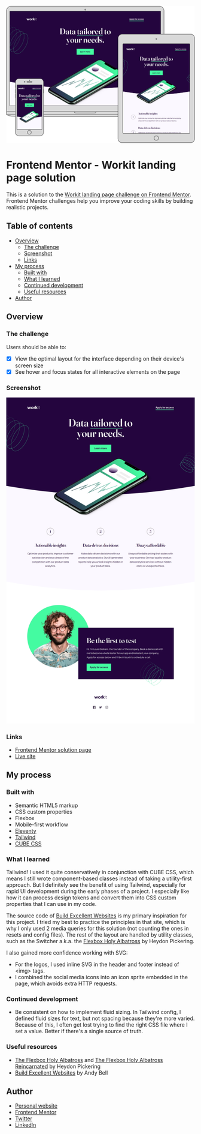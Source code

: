 ![](./mockup.png)

# Frontend Mentor - Workit landing page solution

This is a solution to the [Workit landing page challenge on Frontend Mentor](https://www.frontendmentor.io/challenges/workit-landing-page-2fYnyle5lu). Frontend Mentor challenges help you improve your coding skills by building realistic projects.

## Table of contents

- [Overview](#overview)
  - [The challenge](#the-challenge)
  - [Screenshot](#screenshot)
  - [Links](#links)
- [My process](#my-process)
  - [Built with](#built-with)
  - [What I learned](#what-i-learned)
  - [Continued development](#continued-development)
  - [Useful resources](#useful-resources)
- [Author](#author)

## Overview

### The challenge

Users should be able to:

- [x] View the optimal layout for the interface depending on their device's screen size
- [x] See hover and focus states for all interactive elements on the page

### Screenshot

![](./screenshot.jpg)

### Links

- [Frontend Mentor solution page](https://www.frontendmentor.io/solutions/workit-responsive-landing-page-ft-11ty-cube-css-and-tailwind-fMCTOX1Ekt)
- [Live site](https://joshjavier.github.io/workit-landing-page/)

## My process

### Built with

- Semantic HTML5 markup
- CSS custom properties
- Flexbox
- Mobile-first workflow
- [Eleventy](https://www.11ty.dev/)
- [Tailwind](https://tailwindcss.com/)
- [CUBE CSS](https://cube.fyi/)

### What I learned

Tailwind! I used it quite conservatively in conjunction with CUBE CSS, which means I still wrote component-based classes instead of taking a utility-first approach. But I definitely see the benefit of using Tailwind, especially for rapid UI development during the early phases of a project. I especially like how it can process design tokens and convert them into CSS custom properties that I can use in my code.

The source code of [Build Excellent Websites](https://buildexcellentwebsit.es/) is my primary inspiration for this project. I tried my best to practice the principles in that site, which is why I only used 2 media queries for this solution (not counting the ones in resets and config files). The rest of the layout are handled by utility classes, such as the Switcher a.k.a. the [Flexbox Holy Albatross](https://heydonworks.com/article/the-flexbox-holy-albatross-reincarnated/) by Heydon Pickering.

I also gained more confidence working with SVG:

- For the logos, I used inline SVG in the header and footer instead of \<img\> tags.
- I combined the social media icons into an icon sprite embedded in the page, which avoids extra HTTP requests.

### Continued development

- Be consistent on how to implement fluid sizing. In Tailwind config, I defined fluid sizes for text, but not spacing because they're more varied. Because of this, I often get lost trying to find the right CSS file where I set a value. Better if there's a single source of truth.

### Useful resources

- [The Flexbox Holy Albatross](https://heydonworks.com/article/the-flexbox-holy-albatross/) and [The Flexbox Holy Albatross Reincarnated](https://heydonworks.com/article/the-flexbox-holy-albatross/) by Heydon Pickering
- [Build Excellent Websites](https://buildexcellentwebsit.es/) by Andy Bell

## Author

- [Personal website](https://joshjavier.com/)
- [Frontend Mentor](https://www.frontendmentor.io/profile/joshjavier)
- [Twitter](https://twitter.com/joshjavierr)
- [LinkedIn](https://ph.linkedin.com/in/joshjavier)
